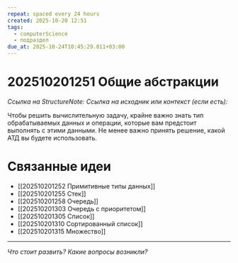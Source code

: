 ```yaml
---
repeat: spaced every 24 hours
created: 2025-10-20 12:51
tags:
  - computerScience
  - подраздел
due_at: 2025-10-24T10:45:29.011+03:00
---
```

# 202510201251 Общие абстракции

*Ссылка на StructureNote:*
*Ссылка на исходник или контекст (если есть):*

Чтобы решить вычислительную задачу, крайне важно знать тип обрабатываемых данных и операции, которые вам предстоит выполнять с этими данными. Не менее важно принять решение, какой АТД вы будете использовать.

# Связанные идеи

- [[202510201252 Примитивные типы данных]]
- [[202510201255 Стек]]
- [[202510201258 Очередь]]
- [[202510201303 Очередь с приоритетом]]
- [[202510201305 Список]]
- [[202510201310 Сортированный список]]
- [[202510201315 Множество]]

---

*Что стоит развить? Какие вопросы возникли?*

